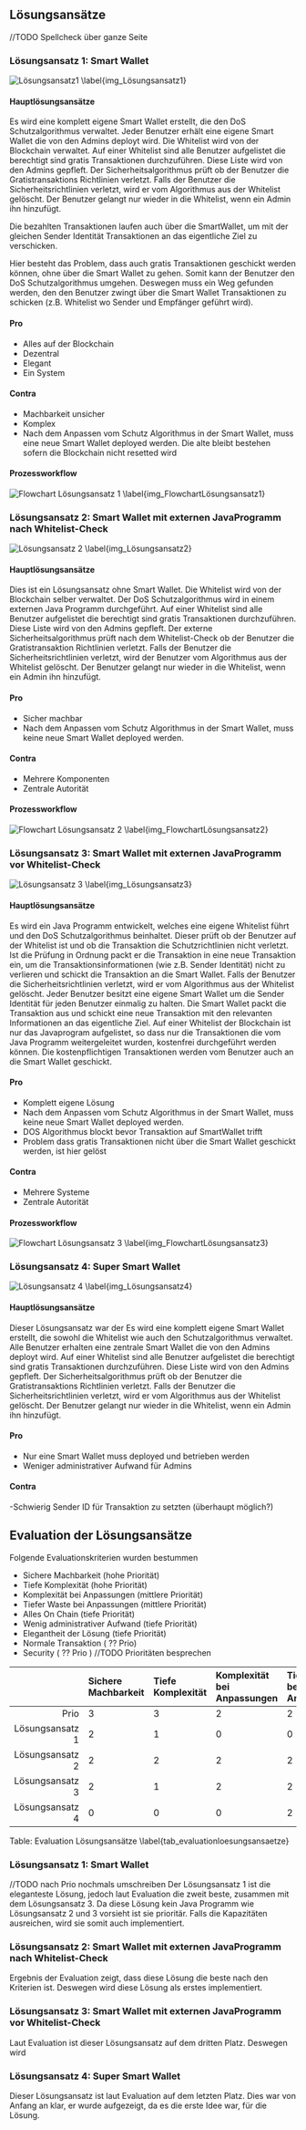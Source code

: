 ## Lösungsansätze 

//TODO Spellcheck über ganze Seite

### Lösungsansatz 1: Smart Wallet

![Lösungsansatz1 \label{img_Lösungsansatz1}](images/Lösungsansatz1.png "Lösungsansatz1") 

#### Hauptlösungsansätze

Es wird eine komplett eigene Smart Wallet erstellt, die den DoS Schutzalgorithmus verwaltet. 
Jeder Benutzer erhält eine eigene Smart Wallet die von den Admins deployt wird.
Die Whitelist wird von der Blockchain verwaltet.
Auf einer Whitelist sind alle Benutzer aufgelistet die berechtigt sind gratis Transaktionen durchzuführen. Diese Liste wird von den Admins gepfleft. Der Sicherheitsalgorithmus prüft ob der Benutzer die Gratistransaktions Richtlinien verletzt. Falls der Benutzer die Sicherheitsrichtlinien verletzt, wird er vom Algorithmus aus der Whitelist gelöscht. Der Benutzer gelangt nur wieder in die Whitelist, wenn ein Admin ihn hinzufügt.

Die bezahlten Transaktionen laufen auch über die SmartWallet, um mit der gleichen Sender Identität Transaktionen an das eigentliche Ziel zu verschicken.

Hier besteht das Problem, dass auch gratis Transaktionen geschickt werden können, ohne über die Smart Wallet zu gehen. Somit kann der Benutzer den DoS Schutzalgorithmus umgehen. Deswegen muss ein Weg gefunden werden, den den Benutzer zwingt über die Smart Wallet Transaktionen zu schicken (z.B. Whitelist wo Sender und Empfänger geführt wird).

#### Pro

- Alles auf der Blockchain
- Dezentral
- Elegant
- Ein System

#### Contra

- Machbarkeit unsicher
- Komplex
- Nach dem Anpassen vom Schutz Algorithmus in der Smart Wallet, muss eine neue Smart Wallet deployed werden. Die alte bleibt bestehen sofern die Blockchain nicht resetted wird


#### Prozessworkflow

![Flowchart Lösungsansatz 1 \label{img_FlowchartLösungsansatz1}](images/FlowchartLösungsansatz1.png "Flowchart Lösungsansatz 1") 

### Lösungsansatz 2: Smart Wallet mit externen JavaProgramm nach Whitelist-Check

![Lösungsansatz 2 \label{img_Lösungsansatz2}](images/Lösungsansatz2.png "Lösungsansatz2") 


#### Hauptlösungsansätze

Dies ist ein Lösungsansatz ohne Smart Wallet. Die Whitelist wird von der Blockchain selber verwaltet. Der DoS Schutzalgorithmus wird in einem externen Java Programm durchgeführt. 
Auf einer Whitelist sind alle Benutzer aufgelistet die berechtigt sind gratis Transaktionen durchzuführen. Diese Liste wird von den Admins gepfleft.
Der externe Sicherheitsalgorithmus prüft nach dem Whitelist-Check ob der Benutzer die Gratistransaktion Richtlinien verletzt. Falls der Benutzer die Sicherheitsrichtlinien verletzt, wird der Benutzer vom Algorithmus aus der Whitelist gelöscht. Der Benutzer gelangt nur wieder in die Whitelist, wenn ein Admin ihn hinzufügt.

#### Pro

- Sicher machbar
- Nach dem Anpassen vom Schutz Algorithmus in der Smart Wallet, muss keine neue Smart Wallet deployed werden.

#### Contra

- Mehrere Komponenten
- Zentrale Autorität

#### Prozessworkflow

![Flowchart Lösungsansatz 2 \label{img_FlowchartLösungsansatz2}](images/FlowchartLösungsansatz2.png "Flowchart Lösungsansatz 2") 

### Lösungsansatz 3: Smart Wallet mit externen JavaProgramm vor Whitelist-Check

![Lösungsansatz 3 \label{img_Lösungsansatz3}](images/Lösungsansatz3_V2.png "Lösungsansatz3") 

#### Hauptlösungsansätze

Es wird ein Java Programm entwickelt, welches eine eigene Whitelist führt und den DoS Schutzalgorithmus beinhaltet. Dieser prüft ob der Benutzer auf der Whitelist ist und ob die Transaktion die Schutzrichtlinien nicht verletzt. Ist die Prüfung in Ordnung packt er die Transaktion in eine neue Transaktion ein, um die Transaktionsinformationen (wie z.B. Sender Identität) nicht zu verlieren und schickt die Transaktion an die Smart Wallet. Falls der Benutzer die Sicherheitsrichtlinien verletzt, wird er vom Algorithmus aus der Whitelist gelöscht.
Jeder Benutzer besitzt eine eigene Smart Wallet um die Sender Identität für jeden Benutzer einmalig zu halten. Die Smart Wallet packt die Transaktion aus und schickt eine neue Transaktion mit den relevanten Informationen an das eigentliche Ziel.
Auf einer Whitelist der Blockchain ist nur das Javaprogram aufgelistet, so dass nur die Transaktionen die vom Java Programm weitergeleitet wurden, kostenfrei durchgeführt werden können. Die kostenpflichtigen Transaktionen werden vom Benutzer auch an die Smart Wallet geschickt.


#### Pro

- Komplett eigene Lösung
- Nach dem Anpassen vom Schutz Algorithmus in der Smart Wallet, muss keine neue Smart Wallet deployed werden.
- DOS Algorithmus blockt bevor Transaktion auf SmartWallet trifft
- Problem dass gratis Transaktionen nicht über die Smart Wallet geschickt werden, ist hier gelöst

#### Contra

- Mehrere Systeme
- Zentrale Autorität

#### Prozessworkflow

![Flowchart Lösungsansatz 3 \label{img_FlowchartLösungsansatz3}](images/FlowchartLösungsansatz3.png "Flowchart Lösungsansatz 3") 

### Lösungsansatz 4: Super Smart Wallet

![Lösungsansatz 4 \label{img_Lösungsansatz4}](images/Lösungsansatz4.png "Lösungsansatz4") 

#### Hauptlösungsansätze

Dieser Lösungsansatz war der
Es wird eine komplett eigene Smart Wallet erstellt, die sowohl die Whitelist wie auch den Schutzalgorithmus verwaltet.
Alle Benutzer erhalten eine zentrale Smart Wallet die von den Admins deployt wird.
Auf einer Whitelist sind alle Benutzer aufgelistet die berechtigt sind gratis Transaktionen durchzuführen. Diese Liste wird von den Admins gepfleft. Der Sicherheitsalgorithmus prüft ob der Benutzer die Gratistransaktions Richtlinien verletzt. Falls der Benutzer die Sicherheitsrichtlinien verletzt, wird er vom Algorithmus aus der Whitelist gelöscht. Der Benutzer gelangt nur wieder in die Whitelist, wenn ein Admin ihn hinzufügt.

#### Pro

- Nur eine Smart Wallet muss deployed und betrieben werden 
- Weniger administrativer Aufwand für Admins

#### Contra

-Schwierig Sender ID für Transaktion zu setzten (überhaupt möglich?)

## Evaluation der Lösungsansätze
Folgende Evaluationskriterien wurden bestummen

- Sichere Machbarkeit (hohe Priorität)
- Tiefe Komplexität (hohe Priorität)
- Komplexität bei Anpassungen (mittlere Priorität)
- Tiefer Waste bei Anpassungen (mittlere Priorität)
- Alles On Chain (tiefe Priorität)
- Wenig administrativer Aufwand (tiefe Priorität)
- Elegantheit der Lösung (tiefe Priorität)
- Normale Transaktion ( ?? Prio)
- Security ( ?? Prio )
//TODO Prioritäten besprechen

| |Sichere Machbarkeit | Tiefe Komplexität | Komplexität bei Anpassungen | Tiefer Waste bei Anpassungen | Alles On Chain | Wenig administrativer Aufwand | Elegantheit der Lösung | Normale Transaktion | Security | Total |
|------------:|:------|:--------|:------------|:----------|:----------|:------------|:------------|:-----------|:----------|-----:|
|Prio|3|3|2|2|1|1|?|?| | |
| Lösungsansatz 1 | 2 | 1 | 0 | 0 | 2 | 1 | 2 | 2 |?| |
| Lösungsansatz 2 | 2 | 2 | 2 | 2 | 0 | 1 | 1 | 2 |?| |
| Lösungsansatz 3 | 2 | 1 | 2 | 2 | 0 | 1 | 0 | 0 |?| |
| Lösungsansatz 4 | 0 | 0 | 0 | 2 | 0 | 2 | 1 | 0 |?| |


Table: Evaluation Lösungsansätze \label{tab_evaluationloesungsansaetze}

### Lösungsansatz 1:  Smart Wallet 
 //TODO nach Prio nochmals umschreiben
Der Lösungsansatz 1 ist die eleganteste Lösung, jedoch laut Evaluation die zweit beste, zusammen mit dem Lösungsansatz 3. Da diese Lösung kein Java Programm wie Lösungsansatz 2 und 3 vorsieht ist sie prioritär. Falls die Kapazitäten ausreichen, wird sie somit auch implementiert. 

### Lösungsansatz 2: Smart Wallet mit externen JavaProgramm nach Whitelist-Check

Ergebnis der Evaluation zeigt, dass diese Lösung die beste nach den Kriterien ist. Deswegen wird diese Lösung als erstes implementiert.

### Lösungsansatz 3: Smart Wallet mit externen JavaProgramm vor Whitelist-Check

Laut Evaluation ist dieser Lösungsansatz auf dem dritten Platz. Deswegen wird

### Lösungsansatz 4: Super Smart Wallet
Dieser Lösungsansatz ist laut Evaluation auf dem letzten Platz. Dies war von Anfang an klar, er wurde aufgezeigt, da es die erste Idee war, für die Lösung.



